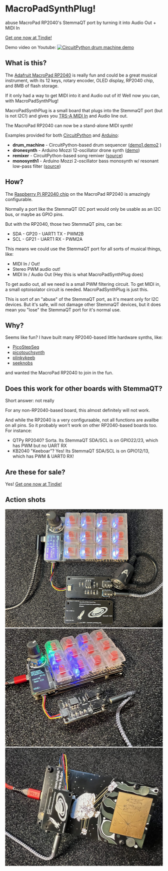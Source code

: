 # MacroPadSynthPlug!

abuse MacroPad RP2040's StemmaQT port by turning it into Audio Out + MIDI In

[Get one now at Tindie!](https://www.tindie.com/products/todbot/macropadsynthplug-turn-rp2040-into-a-synth/)

Demo video on Youtube:
[![CircuitPython drum machine demo](https://img.youtube.com/vi/jMKC_18M17U/maxresdefault.jpg)](https://www.youtube.com/watch?v=jMKC_18M17U)


## What is this?

The [Adafruit MacroPad RP2040](https://learn.adafruit.com/adafruit-macropad-rp2040/overview)
is really fun and could be a great musical instrument,
with its 12 keys, rotary encoder, OLED display, RP2040 chip, and 8MB of flash storage.

If it only had a way to get MIDI into it and Audio out of it!
Well now you can, with MacroPadSynthPlug!

MacroPadSynthPlug is a small board that plugs into the StemmaQT port (but is not I2C!)
and gives you [TRS-A MIDI In](https://minimidi.world/) and Audio line out.

The MacroPad RP2040 can now be a stand-alone MIDI synth!

Examples provided for both [CircuitPython](https://circuitpython.org/) and [Arduino](https://arduino-pico.readthedocs.io/en/latest/):


* __drum_machine__ - CircuitPython-based drum sequencer ([demo1](https://youtu.be/jMKC_18M17U),[demo2](https://youtu.be/bJwyUjxc6VM) )
* __dronesynth__ - Arduino Mozzi 12-oscillator drone synth ([demo](https://youtu.be/kLwP-vyvtLM))
* __remixer__ - CircuitPython-based song remixer ([source](https://github.com/todbot/macropadsynthplug/tree/main/circuitpython/remixer))
* __monosynth1__ - Arduino Mozzi 2-oscillator bass monosynth w/ resonant low-pass filter ([source](https://github.com/todbot/macropadsynthplug/tree/main/arduino/monosynth1))


## How?

The [Raspberry Pi RP2040 chip](https://www.raspberrypi.com/documentation/microcontrollers/rp2040.html)
on the MacroPad RP2040 is amazingly configurable.

Normally a port like the StemmaQT I2C port would only be usable as an I2C bus, or maybe as GPIO pins.

But with the RP2040, those two StemmaQT pins, can be:

- SDA - GP20 - UART1 TX - PWM2B
- SCL - GP21 - UART1 RX - PWM2A

This means we could use the StemmaQT port for all sorts of musical things, like:

- MIDI In / Out!
- Stereo PWM audio out!
- MIDI In / Audio Out  (Hey this is what MacroPadSynthPlug does)

To get audio out, all we need is a small PWM filtering circuit.
To get MIDI in, a small optoisolator circuit is needed.  MacroPadSynthPlug is just this.

This is sort of an "abuse" of the StemmaQT port, as it's meant only for I2C devices.
But it's safe, will not damage other StemmaQT devices,
but it does mean you "lose" the StemmaQT port for it's normal use.


## Why?

Seems like fun?  I have built many RP2040-based little hardware synths, like:
- [PicoStepSeq](https://github.com/todbot/picostepseq)
- [picotouchsynth](https://github.com/todbot/picotouchsynth)
- [plinkykeeb](https://github.com/todbot/plinkykeeb)
- [seeknobs](https://github.com/todbot/seeknobs)

and wanted the MacroPad RP2040 to join in the fun.

## Does this work for other boards with StemmaQT?

Short answer: not really

For any non-RP2040-based board, this almost definitely will not work.

And while the RP2040 is a very configuraable, not all functions are availbe on all pins.
So it probably won't work on other RP2040-based boards too.  For instance:

- QTPy RP2040?  Sorta. Its StemmaQT SDA/SCL is on GPIO22/23, which has PWM but no UART RX
- KB2040 "Keeboar"? Yes! Its StemmaQT SDA/SCL is on GPIO12/13, which has PWM & UART0 RX!


## Are these for sale?

Yes! [Get one now at Tindie!](https://www.tindie.com/products/todbot/macropadsynthplug-turn-rp2040-into-a-synth/)

## Action shots

<img width=700 src="./docs/img_production1.jpg">

<img width=700 src="./docs/img1.jpg">
<img width=700 src="./docs/img2.jpg">
